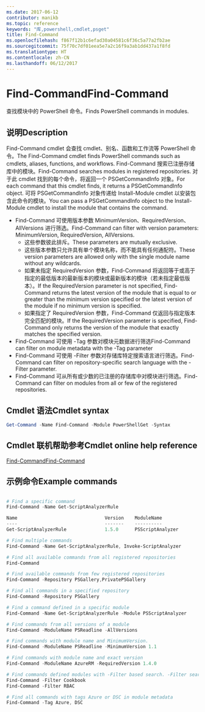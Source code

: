 ```yaml
---
ms.date: 2017-06-12
contributor: manikb
ms.topic: reference
keywords: "库,powershell,cmdlet,psget"
title: Find-Command
ms.openlocfilehash: f867f12b1c6efad30a04581c6f36c5a77a2fb2ae
ms.sourcegitcommit: 75f70c7df01eea5e7a2c16f9a3ab1dd437a1f8fd
ms.translationtype: HT
ms.contentlocale: zh-CN
ms.lasthandoff: 06/12/2017
---
```

# <a name="find-command"></a><span data-ttu-id="b2483-103">Find-Command</span><span class="sxs-lookup"><span data-stu-id="b2483-103">Find-Command</span></span>

<span data-ttu-id="b2483-104">查找模块中的 PowerShell 命令。</span><span class="sxs-lookup"><span data-stu-id="b2483-104">Finds PowerShell commands in modules.</span></span>

## <a name="description"></a><span data-ttu-id="b2483-105">说明</span><span class="sxs-lookup"><span data-stu-id="b2483-105">Description</span></span>
<span data-ttu-id="b2483-106">Find-Command cmdlet 会查找 cmdlet、别名、函数和工作流等 PowerShell 命令。</span><span class="sxs-lookup"><span data-stu-id="b2483-106">The Find-Command cmdlet finds PowerShell commands such as cmdlets, aliases, functions, and workflows.</span></span> <span data-ttu-id="b2483-107">Find-Command 搜索已注册存储库中的模块。</span><span class="sxs-lookup"><span data-stu-id="b2483-107">Find-Command searches modules in registered repositories.</span></span>
<span data-ttu-id="b2483-108">对于此 cmdlet 找到的每个命令，将返回一个 PSGetCommandInfo 对象。</span><span class="sxs-lookup"><span data-stu-id="b2483-108">For each command that this cmdlet finds, it returns a PSGetCommandInfo object.</span></span> <span data-ttu-id="b2483-109">可将 PSGetCommandInfo 对象传递给 Install-Module cmdlet 以安装包含此命令的模块。</span><span class="sxs-lookup"><span data-stu-id="b2483-109">You can pass a PSGetCommandInfo object to the Install-Module cmdlet to install the module that contains the command.</span></span>

- <span data-ttu-id="b2483-110">Find-Command 可使用版本参数 MinimumVersion、RequiredVersion、AllVersions 进行筛选。</span><span class="sxs-lookup"><span data-stu-id="b2483-110">Find-Command can filter with version parameters: MinimumVersion, RequiredVersion, AllVersions.</span></span>
  - <span data-ttu-id="b2483-111">这些参数彼此排斥。</span><span class="sxs-lookup"><span data-stu-id="b2483-111">These parameters are mutually exclusive.</span></span>
  - <span data-ttu-id="b2483-112">这些版本参数只允许具有单个模块名称，而不能具有任何通配符。</span><span class="sxs-lookup"><span data-stu-id="b2483-112">These version parameters are allowed only with the single module name without any wildcards.</span></span>
  - <span data-ttu-id="b2483-113">如果未指定 RequiredVersion 参数，Find-Command 将返回等于或高于指定的最低版本的最新版本的模块或最新版本的模块（若未指定最低版本）。</span><span class="sxs-lookup"><span data-stu-id="b2483-113">If the RequiredVersion parameter is not specified, Find-Command returns the latest version of the module that is equal to or greater than the minimum version specified or the latest version of the module if no minimum version is specified.</span></span>
  - <span data-ttu-id="b2483-114">如果指定了 RequiredVersion 参数，Find-Command 仅返回与指定版本完全匹配的模块。</span><span class="sxs-lookup"><span data-stu-id="b2483-114">If the RequiredVersion parameter is specified, Find-Command only returns the version of the module that exactly matches the specified version.</span></span>
- <span data-ttu-id="b2483-115">Find-Command 可使用 -Tag 参数对模块元数据进行筛选</span><span class="sxs-lookup"><span data-stu-id="b2483-115">Find-Command can filter on module metadata with the -Tag parameter</span></span>
- <span data-ttu-id="b2483-116">Find-Command 可使用 -Filter 参数对存储库特定搜索语言进行筛选。</span><span class="sxs-lookup"><span data-stu-id="b2483-116">Find-Command can filter on repository-specific search language with the -Filter parameter.</span></span>
- <span data-ttu-id="b2483-117">Find-Command 可从所有或少数的已注册的存储库中对模块进行筛选。</span><span class="sxs-lookup"><span data-stu-id="b2483-117">Find-Command can filter on modules from all or few of the registered repositories.</span></span>

## <a name="cmdlet-syntax"></a><span data-ttu-id="b2483-118">Cmdlet 语法</span><span class="sxs-lookup"><span data-stu-id="b2483-118">Cmdlet syntax</span></span>
```powershell
Get-Command -Name Find-Command -Module PowerShellGet -Syntax
```

## <a name="cmdlet-online-help-reference"></a><span data-ttu-id="b2483-119">Cmdlet 联机帮助参考</span><span class="sxs-lookup"><span data-stu-id="b2483-119">Cmdlet online help reference</span></span>

[<span data-ttu-id="b2483-120">Find-Command</span><span class="sxs-lookup"><span data-stu-id="b2483-120">Find-Command</span></span>](http://go.microsoft.com/fwlink/?LinkId=733636)

## <a name="example-commands"></a><span data-ttu-id="b2483-121">示例命令</span><span class="sxs-lookup"><span data-stu-id="b2483-121">Example commands</span></span>
```powershell

# Find a specific command
Find-Command -Name Get-ScriptAnalyzerRule

Name                                Version    ModuleName                          Repository
----                                -------    ----------                          ----------
Get-ScriptAnalyzerRule              1.5.0      PSScriptAnalyzer                    PSGallery

# Find multiple commands
Find-Command -Name Get-ScriptAnalyzerRule, Invoke-ScriptAnalyzer

# Find all available commands from all registered repositories
Find-Command

# Find available commands from few registered repositories
Find-Command -Repository PSGallery,PrivatePSGallery

# Find all commands in a specified repository
Find-Command -Repository PSGallery

# Find a command defined in a specific module
Find-Command -Name Get-ScriptAnalyzerRule -Module PSScriptAnalyzer

# Find commands from all versions of a module
Find-Command -ModuleName PSReadline -AllVersions

# Find commands with module name and MinimumVersion.
Find-Command -ModuleName PSReadline -MinimumVersion 1.1

# Find commands with module name and exact version
Find-Command -ModuleName AzureRM -RequiredVersion 1.4.0

# Find commands defined modules with -Filter based search. -Filter searches in description and module names
Find-Command -Filter Cookbook
Find-Command -Filter RBAC

# Find all commands with tags Azure or DSC in module metadata
Find-Command -Tag Azure, DSC

```


